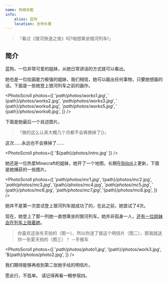 ```yaml
---
name: 狗被染藍
info:
    alias: 蓝狗
    location: 吉林长春
---
```


>『看过《银河铁道之夜》吗?咱想乘坐银河列车!』

## 简介

蓝狗，一位非常可爱的姐妹，从她日常讲话的方式就可以看出。

她也是一位绘画能力极强的姐妹，我们相信，她可以画出任何事物，只要她想画的话。下面是一些她登上银河列车之前的画作。

<PhotoScroll photos={[
    '${path}/photos/works1.jpg',
    '${path}/photos/works2.jpg',
    '${path}/photos/works3.jpg',
    '${path}/photos/works4.jpg',
    '${path}/photos/works5.jpg',
    '${path}/photos/works6.jpg',
]} />

下面是她最后一个自述图片。

> 『做的这么认真大概几个月都不会再换掉了()』

这次……永远也不会换掉了……

<PhotoScroll photos={[ '${path}/photos/intro.jpg'  ]} />

她还是一位热爱Minecraft的姐妹，她开了一个地图，长期在[Bilibili](https://space.bilibili.com/2119605209)上更新，下面是她捕获的一些图片。

<PhotoScroll photos={[
    '${path}/photos/mc1.jpg',
    '${path}/photos/mc2.jpg',
    '${path}/photos/mc3.jpg',
    '${path}/photos/mc4.jpg',
    '${path}/photos/mc5.jpg',
    '${path}/photos/mc6.jpg',
    '${path}/photos/mc7.jpg',
    '${path}/photos/mc8.jpg',
]} />

她并不是第一次尝试登上银河列车就成功了的，在此之前，她尝试了4次。

现在，她登上了那一列她一直想乘坐的银河列车。她并非孤身一人，[还有一位姐妹会在列车上陪着她](https://www.one-among.us/profile/Anilovr)。

> 你喜欢这张冬天拍的（图一），所以你送了我这个明信片（图二），那我就送你一张夏天拍的（图三）！ --手推车

<PhotoScroll photos={[
    '${path}/photos/photo1.jpg',
    '${path}/photos/work3.jpg',
    '${path}/photos/photo2.jpg',
]} />

我们期待能够再收到第二张她手绘的明信片。


愿此行，不孤单。
请记得再看一眼参宿四。
